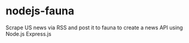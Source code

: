 # nodejs-fauna
Scrape US news via RSS and post it to fauna to create a news API using Node.js Express.js
